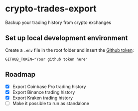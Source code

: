 # crypto-trades-export
Backup your trading history from crypto exchanges

## Set up local development environment
Create a `.env` file in the root folder and insert the [Github token](https://github.com/settings/tokens):
```
GITHUB_TOKEN="Your github token here"
```

## Roadmap
- [x] Export Coinbase Pro trading history
- [x] Export Binance trading history
- [x] Export Kraken trading history
- [ ] Make it possible to run as standalone
